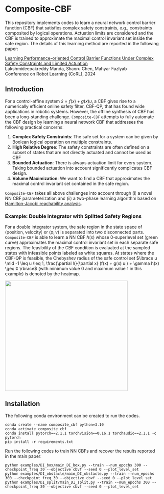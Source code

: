 # Composite-CBF
This repository implements codes to learn a neural network control barrier function (CBF) that satisfies complex safety constraints, e.g., constraints composited by logical operations. Actuation limits are considered and the CBF is trained to approximate the maximal control invariant set inside the safe region. The details of this learning method are reported in the following paper:

[Learning Performance-oriented Control Barrier
Functions Under Complex Safety Constraints and
Limited Actuation](https://arxiv.org/abs/2401.05629) \
Lakshmideepakreddy Manda, Shaoru Chen, Mahyar Fazlyab \
Conference on Robot Learning (CoRL), 2024

## Introduction
For a control-affine system $\dot{x} = f(x) + g(x) u$, a CBF gives rise to a numerically efficient online safety filter, CBF-QP, that has found wide applications in robotic systems. However, the offline synthesis of CBF has been a long-standing challenge. `Composite-CBF` attempts to fully automate the CBF design by learning a neural network CBF that addresses the following practical concerns:

1. **Complex Safety Constraints**: The safe set for a system can be given by Boolean logical operation on multiple constraints.
2. **High Relative Degree**: The safety constraints are often defined on a subset of states that are not directly actuated and cannot be used as CBF
3. **Bounded Actuation**: There is always actuation limit for every system. Taking bounded actuation into account significantly complicates CBF design. 
4. **Volume Maximization**: We want to find a CBF that approximates the maximal control invariant set contained in the safe region. 

`Composite-CBF` takes all above challenges into account through (i) a novel NN CBF parameterization and (ii) a two-phase learning algorithm based on [Hamilton-Jacobi reachability analysis](https://arxiv.org/abs/1709.07523). 

### Example: Double Integrator with Splitted Safety Regions

For a double integrator system, the safe region in the state space of (position, velocity) or $(p, v)$ is separated into two disconnected parts. `Composite-CBF` is able to learn a NN CBF $h(x)$ whose $0$-superlevel set (green curve) approximates the maximal control invariant set in each separate safe regions. The feasibility of the CBF condition is evaluated at the sampled states with infeasible points labeled as white squares. At states where the CBF-QP is feasible, the Chebyshev radius of the safe control set $\lbrace u \mid -1 \leq u \leq 1, \frac{\partial h}{\partial x} (f(x) + g(x) u ) + \gamma h(x) \geq 0 \rbrace$ (with minimum value $0$ and maximum value $1$ in this example) is denoted by the heatmap. 

<img src="https://github.com/ShaoruChen/web-materials/blob/main/L4DC_composite_CBF/final_result.png" width=400, height=360> 


## Installation
The following conda environment can be created to run the codes. 

```
conda create --name composite_cbf python=3.10
conda activate composite_cbf
conda install pytorch==2.1.1 torchvision==0.16.1 torchaudio==2.1.1 -c pytorch
pip install -r requirements.txt
```

Run the following codes to train NN CBFs and recover the results reported in the main paper:

```
python examples/DI_box/main_DI_box.py --train --num_epochs 300 --checkpoint_freq 30 --objective cbvf --seed 0 --plot_level_set
python examples/DI_obstacle/main_DI_obstacle.py --train --num_epochs 300 --checkpoint_freq 30 --objective cbvf --seed 0 --plot_level_set
python examples/DI_split/main_DI_split.py --train --num_epochs 300 --checkpoint_freq 30 --objective cbvf --seed 0 --plot_level_set 
```
